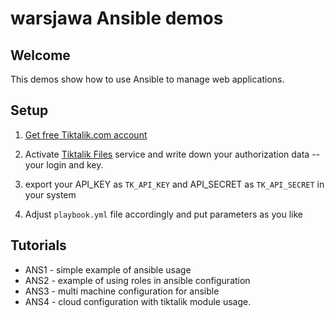 warsjawa Ansible demos
================

Welcome
-------

This demos show how to use Ansible to manage web applications.


Setup
-----

1. [Get free Tiktalik.com account](https://tiktalik.com/en/promo?auto=1)

2. Activate [Tiktalik Files](https://tiktalik.com/en/files) service and write down your authorization data -- your login and key.

3. export your API_KEY as ```TK_API_KEY``` and API_SECRET as ```TK_API_SECRET``` in your system

5. Adjust ```playbook.yml``` file accordingly and put parameters as you like

Tutorials
---------

 * ANS1 - simple example of ansible usage
 * ANS2 - example of using roles in ansible configuration
 * ANS3 - multi machine configuration for ansible
 * ANS4 - cloud configuration with tiktalik module usage.
